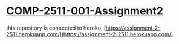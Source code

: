 ﻿# [COMP-2511-001-Assignment2](https://github.com/Chris-Pyy/COMP-2511-001-Assignment2)

this repository is connected to heroku, [https://assignment-2-2511.herokuapp.com/](https://assignment-2-2511.herokuapp.com/)
